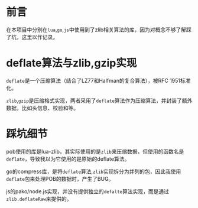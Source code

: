 # 前言
在本项目中分别在`lua`,`go`,`js`中使用到了zlib相关算法的库，因为对概念不够了解踩了坑，这里以作记录。

# deflate算法与zlib,gzip实现
`deflate`是一个压缩算法（结合了LZ77和Halfman的复合算法），被RFC 1951标准化。

`zlib`,`gzip`是压缩格式实现，两者采用了`deflate`算法作为压缩算法，并封装了额外数据，比如头信息、校验和等。

# 踩坑细节
pob使用的库是lua-zlib，其实际使用的是`zlib`来压缩数据，但使用的函数名是`deflate`，导致我以为它使用的是原始的deflate算法。

go的compress库，是将`deflate`算法,`zlib`实现拆分为并列的包，因此我使用`deflate`包来处理POB的数据时，产生了BUG。

js的pako/node.js实现，并没有提供独立的`defalte`算法实现，而是通过`zlib.deflateRaw`来提供的。